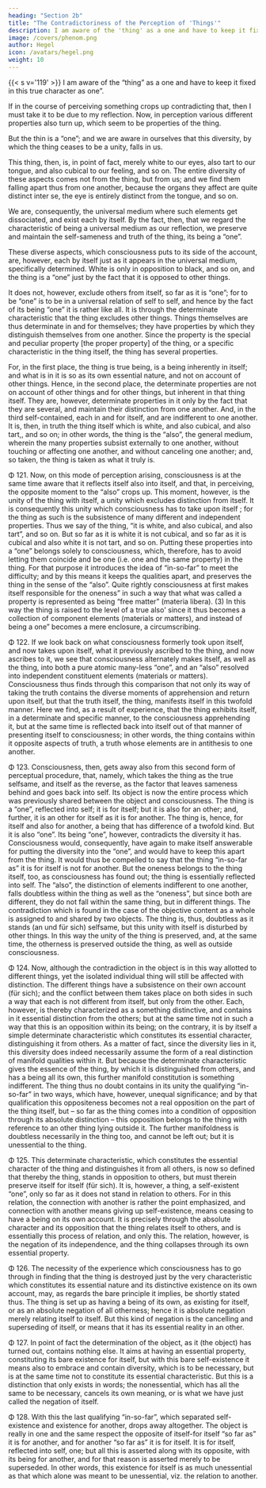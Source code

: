 ```yaml
---
heading: "Section 2b"
title: "The Contradictoriness of the Perception of 'Things'"
description: I am aware of the 'thing' as a one and have to keep it fixed in this true character as 'one'
image: /covers/phenom.png
author: Hegel
icon: /avatars/hegel.png
weight: 10
---
```



{{< s v='119' >}} I am aware of the “thing” as a one and have to keep it fixed in this true character as one”. 

If in the course of perceiving something crops up contradicting that, then I must take it to be due to my reflection. Now, in perception various different properties also turn up, which seem to be properties of the thing. 

But the thin is a “one”; and we are aware in ourselves that this diversity, by which the thing ceases to be a unity, falls in us. 

This thing, then, is, in point of fact, merely white to our eyes, also tart to our tongue, and also cubical to our feeling, and so on. The entire diversity of these aspects comes not from the thing, but from us; and we find them falling apart thus from one another, because the organs they affect are quite distinct inter se, the eye is entirely distinct from the tongue, and so on. 

We are, consequently, the universal medium where such elements get dissociated, and exist each by itself. By the fact, then, that we regard the characteristic of being a universal medium as our reflection, we preserve and maintain the self-sameness and truth of the thing, its being a “one”.

<!-- Φ 120.  -->

These diverse aspects, which consciousness puts to its side of the account, are, however, each by itself just as it appears in the universal medium, specifically determined. White is only in opposition to black, and so on, and the thing is a “one” just by the fact that it is opposed to other things. 

It does not, however, exclude others from itself, so far as it is “one”; for to be “one” is to be in a universal relation of self to self, and hence by the fact of its being “one” it is rather like all. It is through the determinate characteristic that the thing excludes other things. Things themselves are thus determinate in and for themselves; they have properties by which they distinguish themselves from one another. Since the property is the special and peculiar property [the proper property] of the thing, or a specific characteristic in the thing itself, the thing has several properties. 

For, in the first place, the thing is true being, is a being inherently in itself; and what is in it is so as its own essential nature, and not on account of other things. Hence, in the second place, the determinate properties are not on account of other things and for other things, but inherent in that thing itself. They are, however, determinate properties in it only by the fact that they are several, and maintain their distinction from one another. And, in the third self-contained, each in and for itself, and are indifferent to one another. It is, then, in truth the thing itself which is white, and also cubical, and also tart,, and so on; in other words, the thing is the “also”, the general medium, wherein the many properties subsist externally to one another, without touching or affecting one another, and without canceling one another; and, so taken, the thing is taken as what it truly is.

Φ 121. Now, on this mode of perception arising, consciousness is at the same time aware that it reflects itself also into itself, and that, in perceiving, the opposite moment to the “also” crops up. This moment, however, is the unity of the thing with itself, a unity which excludes distinction from itself. It is consequently this unity which consciousness has to take upon itself ; for the thing as such is the subsistence of many different and independent properties. Thus we say of the thing, “it is white, and also cubical, and also tart”, and so on. But so far as it is white it is not cubical, and so far as it is cubical and also white it is not tart, and so on. Putting these properties into a “one” belongs solely to consciousness, which, therefore, has to avoid letting them coincide and be one (i.e. one and the same property) in the thing. For that purpose it introduces the idea of “in-so-far” to meet the difficulty; and by this means it keeps the qualities apart, and preserves the thing in the sense of the “also”. Quite rightly consciousness at first makes itself responsible for the oneness” in such a way that what was called a property is represented as being “free matter” (materia libera). (3) In this way the thing is raised to the level of a true also' since it thus becomes a collection of component elements (materials or matters), and instead of being a one” becomes a mere enclosure, a circumscribing.

Φ 122. If we look back on what consciousness formerly took upon itself, and now takes upon itself, what it previously ascribed to the thing, and now ascribes to it, we see that consciousness alternately makes itself, as well as the thing, into both a pure atomic many-less “one”, and an “also” resolved into independent constituent elements (materials or matters). Consciousness thus finds through this comparison that not only its way of taking the truth contains the diverse moments of apprehension and return upon itself, but that the truth itself, the thing, manifests itself in this twofold manner. Here we find, as a result of experience, that the thing exhibits itself, in a determinate and specific manner, to the consciousness apprehending it, but at the same time is reflected back into itself out of that manner of presenting itself to consciousness; in other words, the thing contains within it opposite aspects of truth, a truth whose elements are in antithesis to one another.

Φ 123. Consciousness, then, gets away also from this second form of perceptual procedure, that, namely, which takes the thing as the true selfsame, and itself as the reverse, as the factor that leaves sameness behind and goes back into self. Its object is now the entire process which was previously shared between the object and consciousness. The thing is a “one”, reflected into self; it is for itself; but it is also for an other; and, further, it is an other for itself as it is for another. The thing is, hence, for itself and also for another, a being that has difference of a twofold kind. But it is also “one”. Its being “one”, however, contradicts the diversity it has. Consciousness would, consequently, have again to make itself answerable for putting the diversity into the “one”, and would have to keep this apart from the thing. It would thus be compelled to say that the thing “in-so-far as” it is for itself is not for another. But the oneness belongs to the thing itself, too, as consciousness has found out; the thing is essentially reflected into self. The “also”, the distinction of elements indifferent to one another, falls doubtless within the thing as well as the “oneness”, but since both are different, they do not fall within the same thing, but in different things. The contradiction which is found in the case of the objective content as a whole is assigned to and shared by two objects. The thing is, thus, doubtless as it stands (an und für sich) selfsame, but this unity with itself is disturbed by other things. In this way the unity of the thing is preserved, and, at the same time, the otherness is preserved outside the thing, as well as outside consciousness.

Φ 124. Now, although the contradiction in the object is in this way allotted to different things, yet the isolated individual thing will still be affected with distinction. The different things have a subsistence on their own account (für sich); and the conflict between them takes place on both sides in such a way that each is not different from itself, but only from the other. Each, however, is thereby characterized as a something distinctive, and contains in it essential distinction from the others; but at the same time not in such a way that this is an opposition within its being; on the contrary, it is by itself a simple determinate characteristic which constitutes its essential character, distinguishing it from others. As a matter of fact, since the diversity lies in it, this diversity does indeed necessarily assume the form of a real distinction of manifold qualities within it. But because the determinate characteristic gives the essence of the thing, by which it is distinguished from others, and has a being all its own, this further manifold constitution is something indifferent. The thing thus no doubt contains in its unity the qualifying “in-so-far” in two ways, which have, however, unequal significance; and by that qualification this oppositeness becomes not a real opposition on the part of the thing itself, but – so far as the thing comes into a condition of opposition through its absolute distinction – this opposition belongs to the thing with reference to an other thing lying outside it. The further manifoldness is doubtless necessarily in the thing too, and cannot be left out; but it is unessential to the thing.

Φ 125. This determinate characteristic, which constitutes the essential character of the thing and distinguishes it from all others, is now so defined that thereby the thing, stands in opposition to others, but must therein preserve itself for itself (für sich). It is, however, a thing, a self-existent “one”, only so far as it does not stand in relation to others. For in this relation, the connection with another is rather the point emphasized, and connection with another means giving up self-existence, means ceasing to have a being on its own account. It is precisely through the absolute character and its opposition that the thing relates itself to others, and is essentially this process of relation, and only this. The relation, however, is the negation of its independence, and the thing collapses through its own essential property.

Φ 126. The necessity of the experience which consciousness has to go through in finding that the thing is destroyed just by the very characteristic which constitutes its essential nature and its distinctive existence on its own account, may, as regards the bare principle it implies, be shortly stated thus. The thing is set up as having a being of its own, as existing for itself, or as an absolute negation of all otherness; hence it is absolute negation merely relating itself to itself. But this kind of negation is the cancelling and superseding of itself, or means that it has its essential reality in an other.

Φ 127. In point of fact the determination of the object, as it (the object) has turned out, contains nothing else. It aims at having an essential property, constituting its bare existence for itself, but with this bare self-existence it means also to embrace and contain diversity, which is to be necessary, but is at the same time not to constitute its essential characteristic. But this is a distinction that only exists in words; the nonessential, which has all the same to be necessary, cancels its own meaning, or is what we have just called the negation of itself.

Φ 128. With this the last qualifying “in-so-far”, which separated self-existence and existence for another, drops away altogether. The object is really in one and the same respect the opposite of itself-for itself “so far as” it is for another, and for another “so far as” it is for itself. It is for itself, reflected into self, one; but all this is asserted along with its opposite, with its being for another, and for that reason is asserted merely to be superseded. In other words, this existence for itself is as much unessential as that which alone was meant to be unessential, viz. the relation to another.


